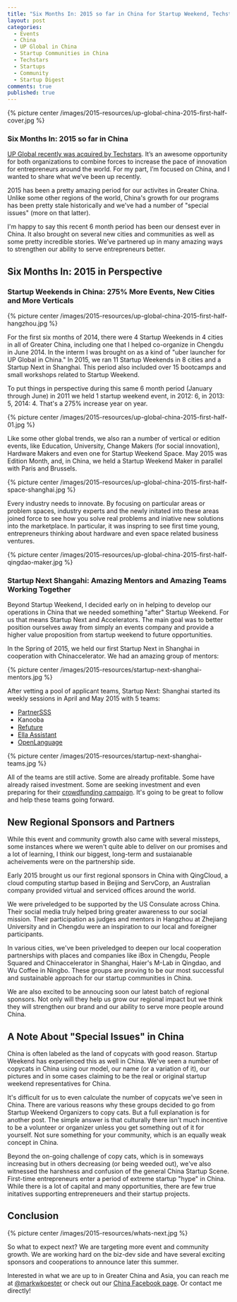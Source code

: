 ```yaml
---
title: "Six Months In: 2015 so far in China for Startup Weekend, Techstars, Startup Next and Co."
layout: post
categories:
  - Events
  - China
  - UP Global in China
  - Startup Communities in China
  - Techstars
  - Startups
  - Community
  - Startup Digest
comments: true
published: true
---
```


{% picture center /images/2015-resources/up-global-china-2015-first-half-cover.jpg %}

### Six Months In: 2015 so far in China

[UP Global recently was acquired by Techstars](http://blog.up.co/2015/06/16/techstars-global-come-together-strengthen-support-startup-communities-around-world/). It’s an awesome opportunity for both organizations to combine forces to increase the pace of innovation for entrepreneurs around the world. For my part, I’m focused on China, and I wanted to share what we’ve been up recently.

2015 has been a pretty amazing period for our activites in Greater China. Unlike some other regions of the world, China's growth for our programs has been pretty stale historically and we've had a number of "special issues" (more on that latter).

I'm happy to say this recent 6 month period has been our densest ever in China. It also brought on several new cities and communities as well as some pretty incredible stories. We’ve partnered up in many amazing ways to strengthen our ability to serve entrepreneurs better.

<!--more-->

## Six Months In: 2015 in Perspective

### Startup Weekends in China: 275% More Events, New Cities and More Verticals

{% picture center /images/2015-resources/up-global-china-2015-first-half-hangzhou.jpg %}

For the first six months of 2014, there were 4 Startup Weekends in 4 cities in all of Greater China, including one that I helped co-organize in Chengdu in June 2014. In the interm I was brought on as a kind of "uber launcher for UP Global in China." In 2015, we ran 11 Startup Weekends in 8 cities and a Startup Next in Shanghai. This period also included over 15 bootcamps and small workshops related to Startup Weekend.

To put things in perspective during this same 6 month period (January through June) in 2011 we held 1 startup weekend event, in 2012: 6, in 2013: 5, 2014: 4. That's a 275% increase year on year.

{% picture center /images/2015-resources/up-global-china-2015-first-half-01.jpg %}

Like some other global trends, we also ran a number of vertical or edition events, like Education, University, Change Makers (for social innovation), Hardware Makers and even one for Startup Weekend Space. May 2015 was Edition Month, and, in China, we held a Startup Weekend Maker in parallel with Paris and Brussels.

{% picture center /images/2015-resources/up-global-china-2015-first-half-space-shanghai.jpg %}

Every industry needs to innovate. By focusing on particular areas or problem spaces, industry experts and the newly initated into these areas joined force to see how you solve real problems and iniative new solutions into the marketplace. In particular, it was inspring to see first time young, entrepreneurs thinking about hardware and even space related business ventures.

{% picture center /images/2015-resources/up-global-china-2015-first-half-qingdao-maker.jpg %}

### Startup Next Shangahi: Amazing Mentors and Amazing Teams Working Together

Beyond Startup Weekend, I decided early on in helping to develop our operations in China that we needed something "after" Startup Weekend. For us that means Startup Next and Accelerators. The main goal was to better position ourselves away from simply an events company and provide a higher value proposition from startup weekend to future opportunities.

In the Spring of 2015, we held our first Startup Next in Shanghai in cooperation with Chinaccelerator. We had an amazing group of mentors:

{% picture center /images/2015-resources/startup-next-shanghai-mentors.jpg %}

After vetting a pool of applicant teams, Startup Next: Shanghai started its weekly sessions in April and May 2015 with 5 teams:

- [PartnerSSS](https://angel.co/partnersss-com)
- Kanooba
- [Refuture](http://refuture.co/)
- [Ella Assistant](http://www.hiella.com/)
- [OpenLanguage](http://openlanguage.com/)

{% picture center /images/2015-resources/startup-next-shanghai-teams.jpg %}

All of the teams are still active. Some are already profitable. Some have already raised investment. Some are seeking investment and even preparing for their [crowdfunding campaign](https://www.techinasia.com/ella-assistant-smart-home-actions/). It's going to be great to follow and help these teams going forward.

## New Regional Sponsors and Partners

While this event and community growth also came with several missteps, some instances where we weren't quite able to deliver on our promises and a lot of learning, I think our biggest, long-term and sustaianable acheivements were on the partnership side.

Early 2015 brought us our first regional sponsors in China with QingCloud, a cloud computing startup based in Beijing and ServCorp, an Australian company provided virtual and serviced offices around the world.

We were priveledged to be supported by the US Consulate across China. Their social media truly helped bring greater awareness to our social mission. Their participation as judges and mentors in Hangzhou at Zhejiang University and in Chengdu were an inspiration to our local and foreigner participants.

In various cities, we've been priveledged to deepen our local cooperation partnerships with places and companies like iBox in Chengdu, People Squared and Chinaccelerator in Shanghai, Haier's M-Lab in Qingdao, and Wu Coffee in Ningbo. These groups are proving to be our most successful and sustainable approach for our startup communities in China.

We are also excited to be annoucing soon our latest batch of regional sponsors. Not only will they help us grow our regional impact but we think they will strengthen our brand and our ability to serve more people around China.

## A Note About "Special Issues" in China

China is often labeled as the land of copycats with good reason. Startup Weekend has experienced this as well in China. We've seen a number of copycats in China using our model, our name (or a variation of it), our pictures and in some cases claiming to be the real or original startup weekend representatives for China.

It's difficult for us to even calculate the number of copycats we've seen in China. There are various reasons why these groups decided to go from Startup Weekend Organizers to copy cats. But a full explanation is for another post. The simple answer is that culturally there isn't much incentive to be a volunteer or organizer unless you get something out of it for yourself. Not sure something for your community, which is an equally weak concept in China.

Beyond the on-going challenge of copy cats, which is in someways increasing but in others decreasing (or being weeded out), we've also witnessed the harshness and confusion of the general China Startup Scene. First-time entrepreneurs enter a period of extreme startup "hype" in China. While there is a lot of capital and many opportunities, there are few true initatives supporting entrepreneuers and their startup projects.

## Conclusion

{% picture center /images/2015-resources/whats-next.jpg %}

So what to expect next? We are targeting more event and community growth. We are working hard on the biz-dev side and have several exciting sponsors and cooperations to announce later this summer.

Interested in what we are up to in Greater China and Asia, you can reach me at [@markwkoester](https://twitter.com/markwkoester) or check out our [China Facebook page](https://www.facebook.com/chuangyezhoumo). Or contact me directly!
